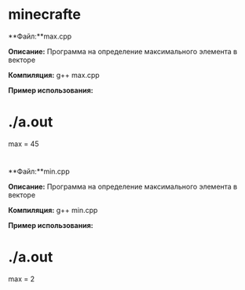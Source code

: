 # minecrafte
**Файл:**max.cpp

**Описание:** Программа на определение максимального элемента в векторе

**Компиляция:** g++ max.cpp

**Пример использования:**
# ./a.out
max = 45
# 

**Файл:**min.cpp

**Описание:** Программа на определение максимального элемента в векторе

**Компиляция:** g++ min.cpp

**Пример использования:**
# ./a.out
max = 2
# 
